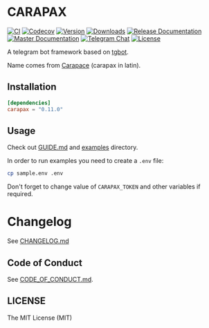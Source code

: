 # CARAPAX

[![CI](https://img.shields.io/github/workflow/status/tg-rs/carapax/CI?style=flat-square)](https://github.com/tg-rs/carapax/actions/)
[![Codecov](https://img.shields.io/codecov/c/github/tg-rs/carapax.svg?style=flat-square)](https://codecov.io/gh/tg-rs/carapax)
[![Version](https://img.shields.io/crates/v/carapax.svg?style=flat-square)](https://crates.io/crates/carapax)
[![Downloads](https://img.shields.io/crates/d/carapax.svg?style=flat-square)](https://crates.io/crates/carapax)
[![Release Documentation](https://img.shields.io/badge/docs-release-brightgreen.svg?style=flat-square)](https://docs.rs/carapax)
[![Master Documentation](https://img.shields.io/badge/docs-master-blueviolet.svg?style=flat-square)](https://tg-rs.github.io/carapax/carapax/)
[![Telegram Chat](https://img.shields.io/badge/telegram-@tgrsusers-blue?style=flat-square)](https://t.me/tgrsusers)
[![License](https://img.shields.io/crates/l/carapax.svg?style=flat-square)](https://github.com/tg-rs/carapax/tree/0.11.0/LICENSE)

A telegram bot framework based on [tgbot](https://github.com/tg-rs/tgbot).

Name comes from [Carapace](https://en.wikipedia.org/wiki/Carapace) (carapax in latin).

## Installation

```toml
[dependencies]
carapax = "0.11.0"
```

## Usage

Check out [GUIDE.md](https://github.com/tg-rs/carapax/tree/0.11.0/GUIDE.md) and
[examples](https://github.com/tg-rs/carapax/tree/0.11.0/examples) directory.

In order to run examples you need to create a `.env` file:

```sh
cp sample.env .env
```

Don't forget to change value of `CARAPAX_TOKEN` and other variables if required.

# Changelog

See [CHANGELOG.md](https://github.com/tg-rs/carapax/tree/0.11.0/CHANGELOG.md)

## Code of Conduct

See [CODE_OF_CONDUCT.md](https://github.com/tg-rs/carapax/tree/0.11.0/CODE_OF_CONDUCT.md).

## LICENSE

The MIT License (MIT)
